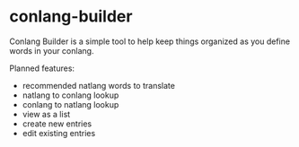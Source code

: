 # conlang-builder
Conlang Builder is a simple tool to help keep things organized as you define words in your conlang.

Planned features: 
* recommended natlang words to translate 
* natlang to conlang lookup
* conlang to natlang lookup
* view as a list
* create new entries
* edit existing entries
